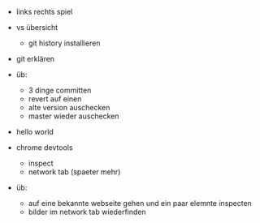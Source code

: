 - links rechts spiel
- vs übersicht
    - git history installieren
- git erklären
- üb: 
    - 3 dinge committen
    - revert auf einen
    - alte version auschecken
    - master wieder auschecken


- hello world
- chrome devtools
    - inspect
    - network tab (spaeter mehr)

- üb: 
    - auf eine bekannte webseite gehen und ein paar elemnte inspecten
    - bilder im network tab wiederfinden

